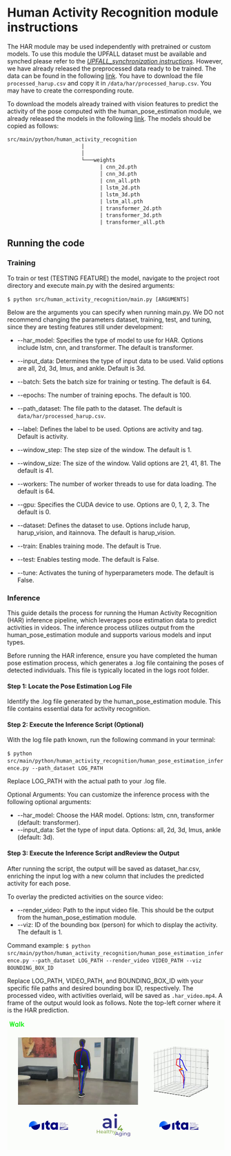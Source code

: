 # Human Activity Recognition module instructions

The HAR module may be used independently with pretrained or custom models. To use this module the UPFALL dataset must be available and synched please refer to the *[UPFALL_synchronization instructions](../synchronization/Synchronization_UPFALL_instruccions.md)*. However, we have already released the preprocessed data ready to be trained. The data can be found in the following [link](https://argon-docker.itainnova.es/repository/war/bodyflow/HAR/dataset/processed_harup.csv). You have to download the file `processed_harup.csv` and copy it in `/data/har/processed_harup.csv`. You may have to create the corresponding route.


To download the models already trained with vision features to predict the activity of the pose computed with the human_pose_estimation module, we already released the models in the following [link](https://argon-docker.itainnova.es/repository/war/bodyflow/HAR/models/HAR_models.zip). The models should be copied as follows:

```
src/main/python/human_activity_recognition
                        |
                        │
                        └───weights
                              | cnn_2d.pth
                              │ cnn_3d.pth
                              | cnn_all.pth
                              | lstm_2d.pth
                              | lstm_3d.pth
                              | lstm_all.pth
                              | transformer_2d.pth
                              | transformer_3d.pth
                              | transformer_all.pth
```

## Running the code

### Training

To train or test (TESTING FEATURE) the model, navigate to the project root directory and execute main.py with the desired arguments:

`$ python src/human_activity_recognition/main.py [ARGUMENTS]`

Below are the arguments you can specify when running main.py. We DO not recommend changing the parameters dataset, training, test, and tuning, since they are testing features still under development:

- --har_model: Specifies the type of model to use for HAR. Options include lstm, cnn, and transformer. The default is transformer.

- --input_data: Determines the type of input data to be used. Valid options are all, 2d, 3d, Imus, and ankle. Default is 3d.

- --batch: Sets the batch size for training or testing. The default is 64.

- --epochs: The number of training epochs. The default is 100.

- --path_dataset: The file path to the dataset. The default is `data/har/processed_harup.csv`.

- --label: Defines the label to be used. Options are activity and tag. Default is activity.

- --window_step: The step size of the window. The default is 1.

- --window_size: The size of the window. Valid options are 21, 41, 81. The default is 41.

- --workers: The number of worker threads to use for data loading. The default is 64.

- --gpu: Specifies the CUDA device to use. Options are 0, 1, 2, 3. The default is 0.

- --dataset: Defines the dataset to use. Options include harup, harup_vision, and itainnova. The default is harup_vision.

- --train: Enables training mode. The default is True.

- --test: Enables testing mode. The default is False.

- --tune: Activates the tuning of hyperparameters mode. The default is False.

### Inference

This guide details the process for running the Human Activity Recognition (HAR) inference pipeline, which leverages pose estimation data to predict activities in videos. The inference process utilizes output from the human_pose_estimation module and supports various models and input types.

Before running the HAR inference, ensure you have completed the human pose estimation process, which generates a .log file containing the poses of detected individuals. This file is typically located in the logs root folder.

#### Step 1: Locate the Pose Estimation Log File
Identify the .log file generated by the human_pose_estimation module. This file contains essential data for activity recognition.

#### Step 2: Execute the Inference Script (Optional)
With the log file path known, run the following command in your terminal:

`$ python src/main/python/human_activity_recognition/human_pose_estimation_inference.py --path_dataset LOG_PATH`

Replace LOG_PATH with the actual path to your .log file.

Optional Arguments: You can customize the inference process with the following optional arguments:

- --har_model: Choose the HAR model. Options: lstm, cnn, transformer (default: transformer).
- --input_data: Set the type of input data. Options: all, 2d, 3d, Imus, ankle (default: 3d).

#### Step 3: Execute the Inference Script andReview the Output
After running the script, the output will be saved as dataset_har.csv, enriching the input log with a new column that includes the predicted activity for each pose.


To overlay the predicted activities on the source video:
- --render_video: Path to the input video file. This should be the output from the human_pose_estimation module.
- --viz: ID of the bounding box (person) for which to display the activity. The default is 1.

Command example: 
`$ python src/main/python/human_activity_recognition/human_pose_estimation_inference.py --path_dataset LOG_PATH --render_video VIDEO_PATH --viz BOUNDING_BOX_ID`

Replace LOG_PATH, VIDEO_PATH, and BOUNDING_BOX_ID with your specific file paths and desired bounding box ID, respectively. The processed video, with activities overlaid, will be saved as `.har_video.mp4`. A frame of the output would look as follows. Note the top-left corner where it is the HAR prediction.

![HAR Prediction](../../../../figures/har_prediction.png)
